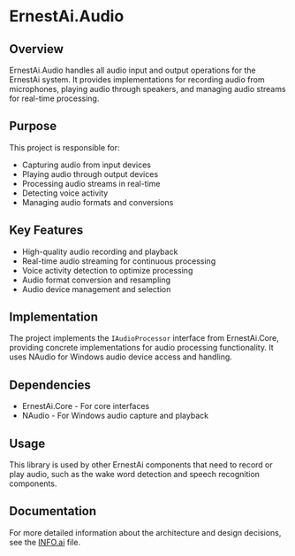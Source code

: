 # ErnestAi.Audio

## Overview
ErnestAi.Audio handles all audio input and output operations for the ErnestAi system. It provides implementations for recording audio from microphones, playing audio through speakers, and managing audio streams for real-time processing.

## Purpose
This project is responsible for:
- Capturing audio from input devices
- Playing audio through output devices
- Processing audio streams in real-time
- Detecting voice activity
- Managing audio formats and conversions

## Key Features
- High-quality audio recording and playback
- Real-time audio streaming for continuous processing
- Voice activity detection to optimize processing
- Audio format conversion and resampling
- Audio device management and selection

## Implementation
The project implements the `IAudioProcessor` interface from ErnestAi.Core, providing concrete implementations for audio processing functionality. It uses NAudio for Windows audio device access and handling.

## Dependencies
- ErnestAi.Core - For core interfaces
- NAudio - For Windows audio capture and playback

## Usage
This library is used by other ErnestAi components that need to record or play audio, such as the wake word detection and speech recognition components.

## Documentation
For more detailed information about the architecture and design decisions, see the [INFO.ai](./INFO.ai) file.
